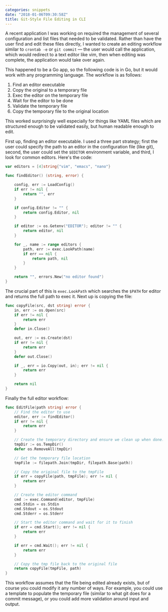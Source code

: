 ```yaml
---
categories: snippets
date: "2018-01-06T09:30:58Z"
title: Git-Style File Editing in CLI
---
```


A recent application I was working on required the management of several configuration and list files that needed to be validated. Rather than have the user find and edit these files directly, I wanted to create an editing  workflow similar to `crontab -e` or `git commit` &mdash; the user would call the application, which would redirect to a text editor like vim, then when editing was complete, the application would take over again.

This happened to be a Go app, so the following code is in Go, but it would work with any programming language. The workflow is as follows:

1. Find an editor executable
2. Copy the original to a temporary file
3. Exec the editor on the temporary file
4. Wait for the editor to be done
5. Validate the temporary file
6. Copy the temporary file to the original location

This worked surprisingly well especially for things like YAML files which are structured enough to be validated easily, but human readable enough to edit.

First up, finding an editor executable. I used a three part strategy; first the user could specify the path to an editor in the configuration file (like git), second, the user could set the `$EDITOR` environment variable, and third, I look for common editors. Here's the code:

```go
var editors = [4]string{"vim", "emacs", "nano"}

func findEditor() (string, error) {

	config, err := LoadConfig()
	if err != nil {
		return "", err
	}

	if config.Editor != "" {
		return config.Editor, nil
	}

	if editor := os.Getenv("EDITOR"); editor != "" {
		return editor, nil
	}

	for _, name := range editors {
		path, err := exec.LookPath(name)
		if err == nil {
			return path, nil
		}
	}

	return "", errors.New("no editor found")
}
```

The crucial part of this is `exec.LookPath` which searches the `$PATH` for editor and returns the full path to exec it. Next up is copying the file:

```go
func copyFile(src, dst string) error {
	in, err := os.Open(src)
	if err != nil {
		return err
	}
	defer in.Close()

	out, err := os.Create(dst)
	if err != nil {
		return err
	}
	defer out.Close()

	if _, err = io.Copy(out, in); err != nil {
		return err
	}

	return nil
}
```

Finally the full editor workflow:

```go
func EditFile(path string) error {
	// Find the editor to use
	editor, err := findEditor()
	if err != nil {
		return err
	}

	// Create the temporary directory and ensure we clean up when done.
	tmpDir := os.TempDir()
	defer os.RemoveAll(tmpDir)

	// Get the temporary file location
	tmpFile := filepath.Join(tmpDir, filepath.Base(path))

	// Copy the original file to the tmpFile
	if err = copyFile(path, tmpFile); err != nil {
		return err
	}

	// Create the editor command
	cmd := exec.Command(editor, tmpFile)
	cmd.Stdin = os.Stdin
	cmd.Stdout = os.Stdout
	cmd.Stderr = os.Stderr

	// Start the editor command and wait for it to finish
	if err = cmd.Start(); err != nil {
		return err
	}

	if err = cmd.Wait(); err != nil {
		return err
	}

	// Copy the tmp file back to the original file
	return copyFile(tmpFile, path)
}
```

This workflow assumes that the file being edited already exists, but of course you could modify it any number of ways. For example, you could use a template to populate the temporary file (similar to what git does for a commit message), or you could add more validation around input and output. 
